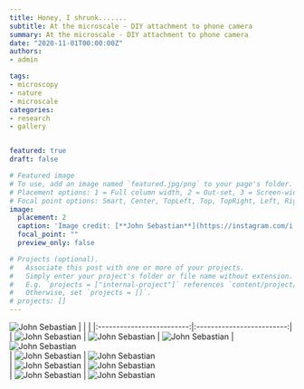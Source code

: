 ```yaml
---
title: Honey, I shrunk.......
subtitle: At the microscale - DIY attachment to phone camera
summary: At the microscale - DIY attachment to phone camera
date: "2020-11-01T00:00:00Z"
authors: 
- admin

tags:
- microscopy
- nature
- microscale
categories:
- research
- gallery


featured: true
draft: false

# Featured image
# To use, add an image named `featured.jpg/png` to your page's folder.
# Placement options: 1 = Full column width, 2 = Out-set, 3 = Screen-width
# Focal point options: Smart, Center, TopLeft, Top, TopRight, Left, Right, BottomLeft, Bottom, BottomRight
image:
  placement: 2
  caption: 'Image credit: [**John Sebastian**](https://instagram.com/i.john.sebastian)'
  focal_point: ""
  preview_only: false

# Projects (optional).
#   Associate this post with one or more of your projects.
#   Simply enter your project's folder or file name without extension.
#   E.g. `projects = ["internal-project"]` references `content/project/deep-learning/index.md`.
#   Otherwise, set `projects = []`.
# projects: []
---
```

![**John Sebastian**](./1.jpg) 
| | |
|:-------------------------:|:-------------------------:|
|  ![**John Sebastian**](./2.jpg)  | ![**John Sebastian**](./3.jpg) 
|  ![**John Sebastian**](./4.jpg)  | ![**John Sebastian**](./5.jpg)  
| ![**John Sebastian**](./6.jpg)   | ![**John Sebastian**](./7.jpg)  
|  ![**John Sebastian**](./8.jpg)  | ![**John Sebastian**](./9.jpg)  
| ![**John Sebastian**](./10.jpg)   | ![**John Sebastian**](./11.jpg)  

 <div class=text-justify> 
</div>